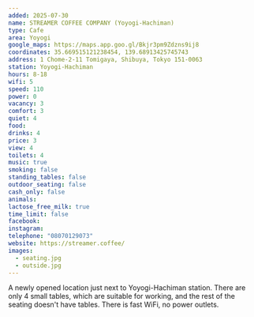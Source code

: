 ```yaml
---
added: 2025-07-30
name: STREAMER COFFEE COMPANY (Yoyogi-Hachiman)
type: Cafe
area: Yoyogi
google_maps: https://maps.app.goo.gl/Bkjr3pm9Zdzns9ij8
coordinates: 35.669515121238454, 139.68913425745743
address: 1 Chome-2-11 Tomigaya, Shibuya, Tokyo 151-0063
station: Yoyogi-Hachiman
hours: 8-18
wifi: 5
speed: 110
power: 0
vacancy: 3
comfort: 3
quiet: 4
food: 
drinks: 4
price: 3
view: 4
toilets: 4
music: true
smoking: false
standing_tables: false
outdoor_seating: false
cash_only: false
animals: 
lactose_free_milk: true
time_limit: false
facebook: 
instagram: 
telephone: "08070129073"
website: https://streamer.coffee/
images:
  - seating.jpg
  - outside.jpg
---
```


A newly opened location just next to Yoyogi-Hachiman station. There are only 4 small tables, which are suitable for working, and the rest of the seating doesn't have tables. There is fast WiFi, no power outlets.
